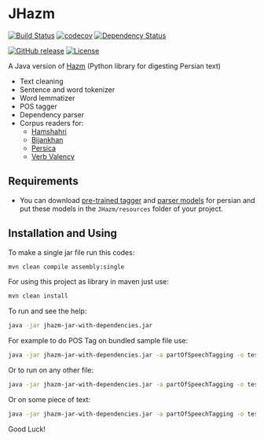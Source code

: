 JHazm
=====
[![Build Status](https://travis-ci.org/mojtaba-khallash/JHazm.png)](https://travis-ci.org/mojtaba-khallash/JHazm)
[![codecov](https://codecov.io/gh/mojtaba-khallash/JHazm/branch/master/graph/badge.svg)](https://codecov.io/gh/mojtaba-khallash/JHazm)
[![Dependency Status](https://www.versioneye.com/user/projects/563374b036d0ab0016001e4d/badge.svg?style=flat)](https://www.versioneye.com/user/projects/563374b036d0ab0016001e4d) 

[![GitHub release](https://img.shields.io/github/release/mojtaba-khallash/JHazm.svg)](https://github.com/mojtaba-khallash/JHazm/releases)
[![License](http://img.shields.io/:license-mit-blue.svg)](http://badges.mit-license.org)

A Java version of [Hazm](https://github.com/sobhe/hazm) (Python library for digesting Persian text)

+ Text cleaning
+ Sentence and word tokenizer
+ Word lemmatizer
+ POS tagger
+ Dependency parser
+ Corpus readers for:
   * [Hamshahri](http://ece.ut.ac.ir/dbrg/hamshahri/)
   * [Bijankhan](http://ece.ut.ac.ir/dbrg/bijankhan/)
   * [Persica](https://sourceforge.net/projects/persica/)
   * [Verb Valency](http://dadegan.ir/catalog/pervallex)

## Requirements

* You can download [pre-trained tagger](http://dl.dropboxusercontent.com/u/90405495/resources.zip) and [parser models](http://dl.dropboxusercontent.com/u/90405495/resources-extra.zip) for persian and put these models in the `JHazm/resources` folder of your project.

## Installation and Using

To make a single jar file run this codes:

```bash
mvn clean compile assembly:single
```
For using this project as library in maven just use:
```bash
mvn clean install
```

To run and see the help:
```bash
java -jar jhazm-jar-with-dependencies.jar
```

For example to do POS Tag on bundled sample file use:
```bash
java -jar jhazm-jar-with-dependencies.jar -a partOfSpeechTagging -o test.txt
```

Or to run on any other file:
```bash
java -jar jhazm-jar-with-dependencies.jar -a partOfSpeechTagging -o test.txt -i input.txt
```

Or on some piece of text:
```bash
java -jar jhazm-jar-with-dependencies.jar -a partOfSpeechTagging -o test.txt -t "سلام من خوب هستم!"
```
Good Luck!
